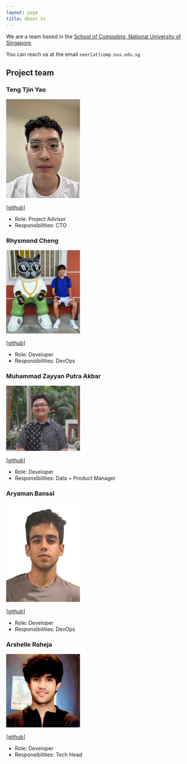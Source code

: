 ```yaml
---
layout: page
title: About Us
---
```


We are a team based in the [School of Computing, National University of Singapore](https://www.comp.nus.edu.sg).

You can reach us at the email `seer[at]comp.nus.edu.sg`

## Project team

### Teng Tjin Yao

<img src="images/tjinyao.png" width="200px">

[[github](https://github.com/tjinyao)]

* Role: Project Advisor
* Responsibilities: CTO

### Rhysmond Cheng

<img src="images/rhysmond.png" width="200px">

[[github](http://github.com/Rhysmond)]

* Role: Developer
* Responsibilities: DevOps

### Muhammad Zayyan Putra Akbar

<img src="images/zayyankece.png" width="200px">

[[github](http://github.com/zayyankece)] 

* Role: Developer
* Responsibilities: Data + Product Manager

### Aryaman Bansal

<img src="images/ary-ban.png" width="200px">

[[github](http://github.com/ary-ban)]

* Role: Developer
* Responsibilities: DevOps

### Arshelle Raheja

<img src="images/Arshelle.png" width="200px">

[[github](https://github.com/Arshelle9912)]

* Role: Developer
* Responsibilities: Tech Head
